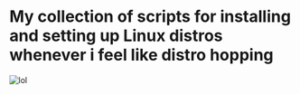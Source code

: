 # My collection of scripts for installing and setting up Linux distros whenever i feel like distro hopping
![lol](https://user-images.githubusercontent.com/72343612/95927680-0fb0f980-0d85-11eb-92f2-c300077d2f26.png)
